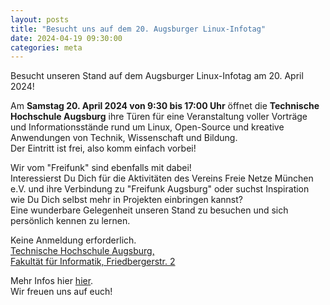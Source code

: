 ```yaml
---
layout: posts
title: "Besucht uns auf dem 20. Augsburger Linux-Infotag"
date: 2024-04-19 09:30:00
categories: meta
---
```


Besucht unseren Stand auf dem Augsburger Linux-Infotag am 20. April 2024!

Am **Samstag 20. April 2024 von 9:30 bis 17:00 Uhr** öffnet die **Technische Hochschule Augsburg** ihre Türen für eine Veranstaltung voller Vorträge und Informationsstände rund um Linux, Open-Source und kreative Anwendungen von Technik, Wissenschaft und Bildung.  
Der Eintritt ist frei, also komm einfach vorbei!

Wir vom "Freifunk" sind ebenfalls mit dabei!  
Interessierst Du Dich für die Aktivitäten des Vereins Freie Netze München e.V. und ihre Verbindung zu "Freifunk Augsburg" oder suchst Inspiration wie Du Dich selbst mehr in Projekten einbringen kannst?  
Eine wunderbare Gelegenheit unseren Stand zu besuchen und sich persönlich kennen zu lernen.

Keine Anmeldung erforderlich.  
[Technische Hochschule Augsburg,  
Fakultät für Informatik, Friedbergerstr. 2](https://www.luga.de/static/LIT-2024/location/)

Mehr Infos hier [hier](https://www.luga.de/static/LIT-2024/).  
Wir freuen uns auf euch!
